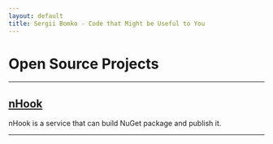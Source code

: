 ```yaml
---
layout: default
title: Sergii Bomko - Code that Might be Useful to You
---
```


<h1>Open Source Projects</h1>
<hr/>

<h2><a href="/nhook/">nHook</a></h2>
<p>nHook is a service that can build NuGet package and publish it.</p>
<hr/>
